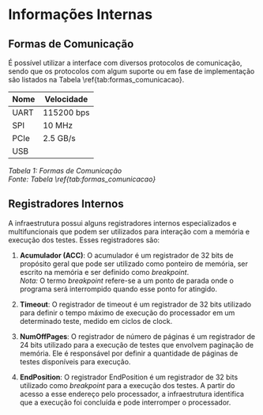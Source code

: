 # Informações Internas

## Formas de Comunicação

É possível utilizar a interface com diversos protocolos de comunicação, sendo que os protocolos com algum suporte ou em fase de implementação são listados na Tabela \ref{tab:formas_comunicacao}.

| Nome  | Velocidade   |
|-------|--------------|
| UART  | 115200 bps    |
| SPI   | 10 MHz        |
| PCIe  | 2.5 GB/s      |
| USB   |              |

*Tabela 1: Formas de Comunicação*  
*Fonte: Tabela \ref{tab:formas_comunicacao}*

## Registradores Internos

A infraestrutura possui alguns registradores internos especializados e multifuncionais que podem ser utilizados para interação com a memória e execução dos testes. Esses registradores são:

1. **Acumulador (ACC)**: O acumulador é um registrador de 32 bits de propósito geral que pode ser utilizado como ponteiro de memória, ser escrito na memória e ser definido como *breakpoint*.  
   *Nota:* O termo *breakpoint* refere-se a um ponto de parada onde o programa será interrompido quando esse ponto for atingido.

2. **Timeout**: O registrador de timeout é um registrador de 32 bits utilizado para definir o tempo máximo de execução do processador em um determinado teste, medido em ciclos de clock.

3. **NumOffPages**: O registrador de número de páginas é um registrador de 24 bits utilizado para a execução de testes que envolvem paginação de memória. Ele é responsável por definir a quantidade de páginas de testes disponíveis para execução.

4. **EndPosition**: O registrador EndPosition é um registrador de 32 bits utilizado como *breakpoint* para a execução dos testes. A partir do acesso a esse endereço pelo processador, a infraestrutura identifica que a execução foi concluída e pode interromper o processador.
